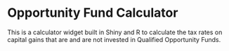 # Opportunity Fund Calculator

This is a calculator widget built in Shiny and R to calculate the tax rates on capital gains that are and are not invested in Qualified Opportunity Funds.
